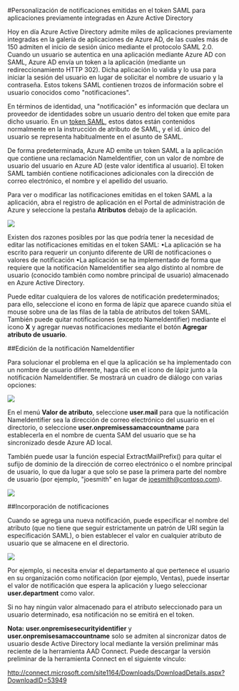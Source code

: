 <properties
	pageTitle="Personalización de notificaciones emitidas en el token SAML para aplicaciones previamente integradas en Azure Active Directory | Microsoft Azure"
	description="Aprenda a personalizar las notificaciones emitidas en el token SAML para aplicaciones previamente integradas en Azure Active Directory"
	services="active-directory"
	documentationCenter=""
	authors="asmalser-msft"
	manager="stevenpo"
	editor=""/>

<tags
	ms.service="active-directory"
	ms.workload="identity"
	ms.tgt_pltfrm="na"
	ms.devlang="na"
	ms.topic="article"
	ms.date="11/18/2015"
	ms.author="asmalser"/>

#Personalización de notificaciones emitidas en el token SAML para aplicaciones previamente integradas en Azure Active Directory

Hoy en día Azure Active Directory admite miles de aplicaciones previamente integradas en la galería de aplicaciones de Azure AD, de las cuales más de 150 admiten el inicio de sesión único mediante el protocolo SAML 2.0. Cuando un usuario se autentica en una aplicación mediante Azure AD con SAML, Azure AD envía un token a la aplicación (mediante un redireccionamiento HTTP 302). Dicha aplicación lo valida y lo usa para iniciar la sesión del usuario en lugar de solicitar el nombre de usuario y la contraseña. Estos tokens SAML contienen trozos de información sobre el usuario conocidos como "notificaciones".

En términos de identidad, una "notificación" es información que declara un proveedor de identidades sobre un usuario dentro del token que emite para dicho usuario. En un [token SAML](http://en.wikipedia.org/wiki/SAML_2.0), estos datos están contenidos normalmente en la instrucción de atributo de SAML, y el id. único del usuario se representa habitualmente en el asunto de SAML.

De forma predeterminada, Azure AD emite un token SAML a la aplicación que contiene una reclamación NameIdentifier, con un valor de nombre de usuario del usuario en Azure AD (este valor identifica al usuario). El token SAML también contiene notificaciones adicionales con la dirección de correo electrónico, el nombre y el apellido del usuario.

Para ver o modificar las notificaciones emitidas en el token SAML a la aplicación, abra el registro de aplicación en el Portal de administración de Azure y seleccione la pestaña **Atributos** debajo de la aplicación.

![][1]

Existen dos razones posibles por las que podría tener la necesidad de editar las notificaciones emitidas en el token SAML: •La aplicación se ha escrito para requerir un conjunto diferente de URI de notificaciones o valores de notificación •La aplicación se ha implementado de forma que requiere que la notificación NameIdentifier sea algo distinto al nombre de usuario (conocido también como nombre principal de usuario) almacenado en Azure Active Directory.

Puede editar cualquiera de los valores de notificación predeterminados; para ello, seleccione el icono en forma de lápiz que aparece cuando sitúa el mouse sobre una de las filas de la tabla de atributos del token SAML. También puede quitar notificaciones (excepto NameIdentifier) mediante el icono **X** y agregar nuevas notificaciones mediante el botón **Agregar atributo de usuario**.

##Edición de la notificación NameIdentifier

Para solucionar el problema en el que la aplicación se ha implementado con un nombre de usuario diferente, haga clic en el icono de lápiz junto a la notificación NameIdentifier. Se mostrará un cuadro de diálogo con varias opciones:

![][2]

En el menú **Valor de atributo**, seleccione **user.mail** para que la notificación NameIdentifier sea la dirección de correo electrónico del usuario en el directorio, o seleccione **user.onpremisessamaccountname** para establecerla en el nombre de cuenta SAM del usuario que se ha sincronizado desde Azure AD local.

También puede usar la función especial ExtractMailPrefix() para quitar el sufijo de dominio de la dirección de correo electrónico o el nombre principal de usuario, lo que da lugar a que solo se pase la primera parte del nombre de usuario (por ejemplo, "joesmith" en lugar de joesmith@contoso.com).

![][3]

##Incorporación de notificaciones

Cuando se agrega una nueva notificación, puede especificar el nombre del atributo (que no tiene que seguir estrictamente un patrón de URI según la especificación SAML), o bien establecer el valor en cualquier atributo de usuario que se almacene en el directorio.

![][4]

Por ejemplo, si necesita enviar el departamento al que pertenece el usuario en su organización como notificación (por ejemplo, Ventas), puede insertar el valor de notificación que espera la aplicación y luego seleccionar **user.department** como valor.

Si no hay ningún valor almacenado para el atributo seleccionado para un usuario determinado, esa notificación no se emitirá en el token.

**Nota:** **user.onpremisesecurityidentifier** y **user.onpremisesamaccountname** solo se admiten al sincronizar datos de usuario desde Active Directory local mediante la versión preliminar más reciente de la herramienta AAD Connect. Puede descargar la versión preliminar de la herramienta Connect en el siguiente vínculo:

http://connect.microsoft.com/site1164/Downloads/DownloadDetails.aspx?DownloadID=53949
	
<!--Image references-->
[1]: ./media/active-directory-saml-claims-customization/claimscustomization1.png
[2]: ./media/active-directory-saml-claims-customization/claimscustomization2.png
[3]: ./media/active-directory-saml-claims-customization/claimscustomization3.png
[4]: ./media/active-directory-saml-claims-customization/claimscustomization4.png

<!---HONumber=Nov15_HO4-->